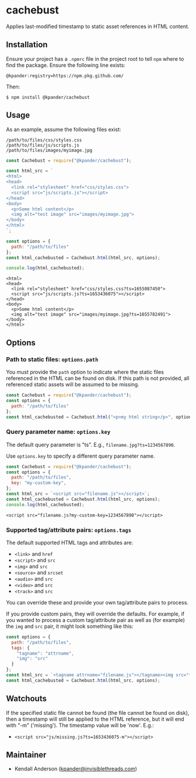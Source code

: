 # cachebust

Applies last-modified timestamp to static asset references in HTML content.


## Installation

Ensure your project has a `.npmrc` file in the project root to tell `npm` where to find the package. Ensure the following line exists:
```
@kpander:registry=https://npm.pkg.github.com/
```

Then:
```
$ npm install @kpander/cachebust
```

## Usage

As an example, assume the following files exist:

```
/path/to/files/css/styles.css
/path/to/files/js/scripts.js
/path/to/files/images/myimage.jpg
```

```js
const Cachebust = require("@kpander/cachebust");

const html_src = `
<html>
<head>
  <link rel="stylesheet" href="css/styles.css">
  <script src="js/scripts.js"></script>
</head>
<body>
  <p>Some html content</p>
  <img alt="test image" src="images/myimage.jpg">
</body>
</html>
`;

const options = {
  path: "/path/to/files"
};
const html_cachebusted = Cachebust.html(html_src, options);

console.log(html_cachebusted);
```

```
<html>
<head>
  <link rel="stylesheet" href="css/styles.css?ts=1655087450">
  <script src="js/scripts.js?ts=1653436075"></script>
</head>
<body>
  <p>Some html content</p>
  <img alt="test image" src="images/myimage.jpg?ts=1655782491">
</body>
</html>
```


## Options

### Path to static files: `options.path`

You must provide the `path` option to indicate where the static files referenced in the HTML can be found on disk. If this path is not provided, all referenced static assets will be assumed to be missing.

```js
const Cachebust = require("@kpander/cachebust");
const options = {
  path: "/path/to/files"
};
const html_cachebusted = Cachebust.html("<p>my html string</p>", options);
```

### Query parameter name: `options.key`

The default query parameter is "ts". E.g., `filename.jpg?ts=1234567890`.

Use `options.key` to specify a different query parameter name.

```js
const Cachebust = require("@kpander/cachebust");
const options = {
  path: "/path/to/files",
  key: "my-custom-key",
};
const html_src = `<script src="filename.js"></script>`;
const html_cachebusted = Cachebust.html(html_src, options);
console.log(html_cachebusted);
```

```
<script src="filename.js?my-custom-key=1234567890"></script>
```


### Supported tag/attribute pairs: `options.tags`

The default supported HTML tags and attributes are:

  - `<link>` and `href`
  - `<script>` and `src`
  - `<img>` and `src`
  - `<source>` and `srcset`
  - `<audio>` and `src`
  - `<video>` and `src`
  - `<track>` and `src`

You can override these and provide your own tag/attribute pairs to process.

If you provide custom pairs, they will override the defaults. For example, if you wanted to process a custom tag/attribute pair as well as (for example) the `img` and `src` pair, it might look something like this:

```js
const options = {
  path: "/path/to/files",
  tags: {
    "tagname": "attrname",
    "img": "src"
  }
};
const html_src = `<tagname attrname="filename.js"></tagname><img src="file.jpg">`;
const html_cachebusted = Cachebust.html(html_src, options);
```

## Watchouts

If the specified static file cannot be found (the file cannot be found on disk), then a timestamp will still be applied to the HTML reference, but it will end with "-m" ('missing'). The timestamp value will be 'now'. E.g.:
  - `<script src="js/missing.js?ts=1653436075-m"></script>`


## Maintainer

- Kendall Anderson (kpander@invisiblethreads.com)

